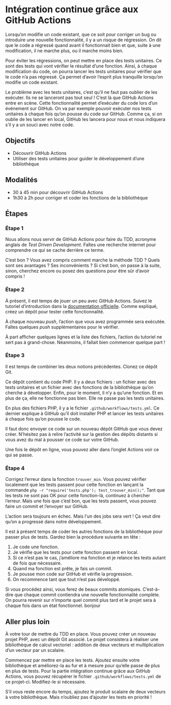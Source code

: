 # Intégration continue grâce aux GitHub Actions

Lorsqu’on modifie un code existant, que ce soit pour corriger un bug ou introduire une nouvelle fonctionnalité, il y a un risque de régression. On dit que le code a régressé quand avant il fonctionnait bien et que, suite à une modification, il ne marche plus, ou il marche moins bien.

Pour éviter les régressions, on peut mettre en place des tests unitaires. Ce sont des tests qui vont vérifier le résultat d’une fonction. Ainsi, à chaque modification du code, on pourra lancer les tests unitaires pour vérifier que le code n’a pas régressé. Ça permet d’avoir l’esprit plus tranquille lorsqu’on modifie un code existant.

Le problème avec les tests unitaires, c’est qu’il ne faut pas oublier de les exécuter. Ils ne se lanceront pas tout seul ! C’est là que GitHub Actions entre en scène. Cette fonctionnalité permet d’exécuter du code lors d’un événement sur GitHub. On va par exemple pouvoir exécuter nos tests unitaires à chaque fois qu’on pousse du code sur GitHub. Comme ça, si on oublie de les lancer en local, GitHub les lancera pour nous et nous indiquera s’il y a un souci avec notre code.


## Objectifs

 - Découvrir GitHub Actions
 - Utiliser des tests unitaires pour guider le développement d’une bibliothèque

## Modalités

 - 30 à 45 min pour découvrir GitHub Actions
 - 1h30 à 2h pour corriger et coder les fonctions de la bibliothèque


## Étapes


### Étape 1

Nous allons nous servir de GitHub Actions pour faire du TDD, acronyme anglais de _Test Driven Development_. Faîtes une recherche internet pour comprendre ce qui se cache derrière ce terme.

C’est bon ? Vous avez compris comment marche la méthode TDD ? Quels sont ses avantages ? Ses inconvénients ? Si c’est bon, on passe à la suite, sinon, cherchez encore ou posez des questions pour être sûr d’avoir compris !


### Étape 2

À présent, il est temps de jouer un peu avec GitHub Actions. Suivez le tutoriel d’introduction dans la [documentation officielle](https://docs.github.com/en/actions/quickstart). Comme expliqué, créez un dépôt pour tester cette fonctionnalité.

À chaque nouveau _push_, l’action que vous avez programmée sera exécutée. Faîtes quelques _push_ supplémentaires pour le vérifier.

À part afficher quelques lignes et la liste des fichiers, l’action du tutoriel ne sert pas à grand-chose. Néanmoins, il fallait bien commencer quelque part !


### Étape 3

Il est temps de combiner les deux notions précédentes. Clonez ce dépôt Git.

Ce dépôt contient du code PHP. Il y a deux fichiers : un fichier avec des tests unitaires et un fichier avec des fonctions de la bibliothèque qu’on cherche à développer. Enfin, pour le moment, il n’y a qu’une fonction. Et en plus de ça, elle ne fonctionne pas bien. Elle ne passe pas les tests unitaires.

En plus des fichiers PHP, il y a le fichier `.github/workflows/tests.yml`. Ce dernier explique à GitHub qu’il doit installer PHP et lancer les tests unitaires à chaque fois qu’on pousse le code.

Il faut donc envoyer ce code sur un nouveau dépôt GitHub que vous devez créer. N’hésitez pas à relire l’activité sur la gestion des dépôts distants si vous avez du mal à pousser ce code sur votre GitHub.

Une fois le dépôt en ligne, vous pouvez aller dans l’onglet Actions voir ce qui se passe.


### Étape 4

Corrigez l’erreur dans la fonction `trouver_min`. Vous pouvez vérifier localement que les tests passent pour cette fonction en lançant la commande `php -r "require('tests.php'); test_trouver_min();"`. Tant que les tests ne sont pas OK pour cette fonction-là, continuez à chercher l’erreur. Mais une fois que c’est bon, que les tests passent, vous pouvez faire un commit et l’envoyer sur GitHub.

L’action sera toujours en échec. Mais l'un des jobs sera vert ! Ça veut dire qu’on a progressé dans notre développement.

Il est à présent temps de coder les autres fonctions de la bibliothèque pour passer plus de tests. Gardez bien la procédure suivante en tête :

 1. Je code une fonction.
 2. Je vérifie que les tests pour cette fonction passent en local.
 3. Si ce n’est pas le cas, j’améliore ma fonction et je relance les tests autant de fois que nécessaire.
 4. Quand ma fonction est prête, je fais un commit.
 5. Je pousse mon code sur GitHub et vérifie la progression.
 6. On recommence tant que tout n’est pas développé.

Si vous procédez ainsi, vous ferez de beaux commits atomiques. C’est-à-dire que chaque commit contiendra une nouvelle fonctionnalité complète. On pourra revenir sur n’importe quel commit plus tard et le projet sera à chaque fois dans un état fonctionnel.
bonjour 


## Aller plus loin

À votre tour de mettre du TDD en place. Vous pouvez créer un nouveau projet PHP, avec un dépôt Git associé. Le projet consistera à réaliser une bibliothèque de calcul vectoriel : addition de deux vecteurs et multiplication d’un vecteur par un scalaire.

Commencez par mettre en place les tests. Ajoutez ensuite votre bibliothèque et améliorez-la au fur et à mesure pour qu’elle passe de plus en plus de tests. Pour la partie intégration continue grâce aux GitHub Actions, vous pouvez récupérer le fichier `.github/workflows/tests.yml` de ce projet-ci. Modifiez-le si nécessaire.

S’il vous reste encore du temps, ajoutez le produit scalaire de deux vecteurs à votre bibliothèque. Mais n’oubliez pas d’ajouter les tests en priorité !
